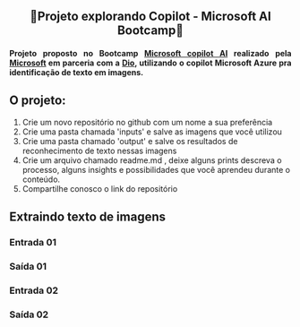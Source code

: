 <h2 align="center">🤖Projeto explorando Copilot - Microsoft AI Bootcamp🤖 </h2>

<h4 align="justify">
Projeto proposto no Bootcamp <a href="https://www.dio.me/bootcamp/microsoft-copilot-ai?ref=CG&utm_medium=cpc&utm_source=google&utm_campaign=microsoft-copilot-ai&utm_term=pmax&utm_content=curso-ai&gad_source=1&gclid=CjwKCAjw5Ky1BhAgEiwA5jGujp5YqXR3DldXsU9Y9fgcvX31vAwNVwz6a3slqiZKtwnf3nADUgshQhoCqN8QAvD_BwE">Microsoft copilot AI</a> realizado pela <a href="https://www.alura.com.br/challenges/challenge-one-logica/sprint01-construa-decodificador-texto-com-javascript">Microsoft</a> em parceria com a <a href="https://www.dio.me/">Dio</a>, utilizando o copilot Microsoft Azure pra identificação de texto em imagens.
<h4/>

## O projeto:

1. Crie um novo repositório no github com um nome a sua preferência
2. Crie uma pasta chamada 'inputs' e salve as imagens que você utilizou
3. Crie uma pasta chamado 'output' e salve os resultados de reconhecimento de texto nessas imagens
4. Crie um arquivo chamado readme.md , deixe alguns prints descreva o processo, alguns insights e possibilidades que você aprendeu durante o conteúdo.
5. Compartilhe conosco o link do repositório

## Extraindo texto de imagens
### Entrada 01


### Saída 01


### Entrada 02


### Saída 02


